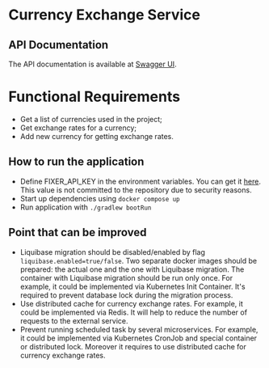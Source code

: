 # Currency Exchange Service

## API Documentation

The API documentation is available at [Swagger UI](http://localhost:8080/swagger-ui.html).

# Functional Requirements
- Get a list of currencies used in the project;
- Get exchange rates for a currency;
- Add new currency for getting exchange rates.

## How to run the application
- Define FIXER_API_KEY in the environment variables. You can get it [here](https://fixer.io/). This value is not committed to the repository due to security reasons.
- Start up dependencies using `docker compose up`
-  Run application with `./gradlew bootRun`

## Point that can be improved
- Liquibase migration should be disabled/enabled by flag `liquibase.enabled=true/false`. Two separate docker images should be prepared: the actual one and the one with Liquibase migration. The container with Liquibase migration should be run only once. For example, it could be implemented via Kubernetes Init Container. It's required to prevent database lock during the migration process.
- Use distributed cache for currency exchange rates. For example, it could be implemented via Redis. It will help to reduce the number of requests to the external service.
- Prevent running scheduled task by several microservices. For example, it could be implemented via Kubernetes CronJob and special container or distributed lock. Moreover it requires to use distributed cache for currency exchange rates.